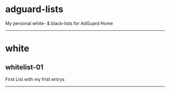 # adguard-lists

My personal white- & black-lists for AdGuard Home

---

# white

## whitelist-01

First List with my frist entrys

---
